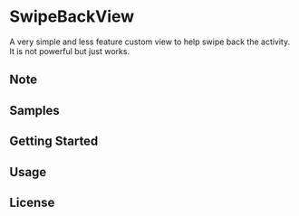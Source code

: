# SwipeBackView

A very simple and less feature custom view to help swipe back the activity. It is not powerful but just works.

## Note

## Samples

## Getting Started

## Usage

License
-------
